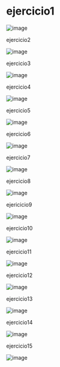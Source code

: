 # ejercicio1
![image](https://user-images.githubusercontent.com/101757213/165324085-8af3dc72-baca-4693-b706-7b35b043d502.png)

ejercicio2

![image](https://user-images.githubusercontent.com/101757213/165324198-ed2053b4-44c3-4728-b659-a9a91e177d9b.png)

ejercicio3

![image](https://user-images.githubusercontent.com/101757213/165324270-a4059f7d-2e96-4ebc-bd7a-2b256683bfed.png)

ejercicio4

![image](https://user-images.githubusercontent.com/101757213/165324502-8bf85ddd-0872-4104-970a-686ef95bc4e7.png)

ejercicio5

![image](https://user-images.githubusercontent.com/101757213/165324675-4f1a688d-013b-4728-a85b-d157d082190f.png)

ejercicio6

![image](https://user-images.githubusercontent.com/101757213/165325041-a59f38ee-d970-4e15-8a8b-7e7c8ca69ce1.png)

ejercicio7

![image](https://user-images.githubusercontent.com/101757213/165325083-309dec12-2149-44e3-b110-51ad0204dfd9.png)

ejercicio8

![image](https://user-images.githubusercontent.com/101757213/165325133-e9410a50-3fb3-4b17-8b02-43ddfce803aa.png)

ejericicio9

![image](https://user-images.githubusercontent.com/101757213/165325200-d3979088-2167-4de4-8de4-2fd0f47557e6.png)

ejercicio10

![image](https://user-images.githubusercontent.com/101757213/165325237-f3884197-2f3f-4762-927b-61d9d9554fba.png)

ejercicio11

![image](https://user-images.githubusercontent.com/101757213/165325285-33e6ab47-6f04-4b1b-a0f8-5cfaff9a774b.png)

ejercicio12

![image](https://user-images.githubusercontent.com/101757213/165325336-783525b6-d809-48d8-aace-2d8c5cb07815.png)

ejercicio13

![image](https://user-images.githubusercontent.com/101757213/165325410-bf0256c6-abd6-4770-b809-bcc664833b05.png)

ejercicio14

![image](https://user-images.githubusercontent.com/101757213/165325463-190a058c-c079-4862-ae96-ad75c2eee5ed.png)

ejercicio15

![image](https://user-images.githubusercontent.com/101757213/165325530-8b4ff587-9bfa-41c1-8455-c469939bd762.png)

